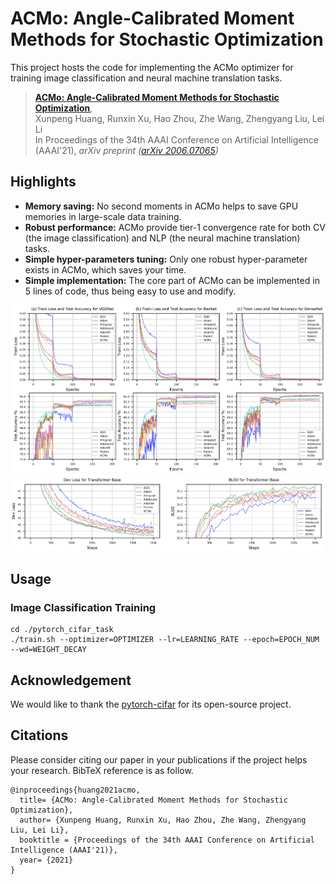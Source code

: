 # ACMo: Angle-Calibrated Moment Methods for Stochastic Optimization

This project hosts the code for implementing the ACMo optimizer for training image classification and neural machine translation tasks.

> [**ACMo: Angle-Calibrated Moment Methods for Stochastic Optimization**](https://arxiv.org/abs/2011.09157),  
> Xunpeng Huang, Runxin Xu, Hao Zhou, Zhe Wang, Zhengyang Liu, Lei Li  
> In Proceedings of the 34th AAAI Conference on Artificial Intelligence (AAAI'21),
> *arXiv preprint ([arXiv 2006.07065](https://arxiv.org/abs/2006.07065))*   

## Highlights
- **Memory saving:** No second moments in ACMo helps to save GPU memories in large-scale data training.
- **Robust performance:** ACMo provide tier-1 convergence rate for both CV (the image classification) and NLP (the neural machine translation) tasks.
- **Simple hyper-parameters tuning:** Only one robust hyper-parameter exists in ACMo, which saves your time. 
- **Simple implementation:** The core part of ACMo can be implemented in 5 lines of code, thus being easy to use and modify.

![performance_cv](./readme_fig/ic_task.png)
![performance_nlp](./readme_fig/nmt_task.png)

## Usage

### Image Classification Training
    cd ./pytorch_cifar_task
    ./train.sh --optimizer=OPTIMIZER --lr=LEARNING_RATE --epoch=EPOCH_NUM --wd=WEIGHT_DECAY


## Acknowledgement
We would like to thank the [pytorch-cifar](https://github.com/kuangliu/pytorch-cifar) for its open-source project.

## Citations
Please consider citing our paper in your publications if the project helps your research. BibTeX reference is as follow.
```
@inproceedings{huang2021acmo,
  title= {ACMo: Angle-Calibrated Moment Methods for Stochastic Optimization},
  author= {Xunpeng Huang, Runxin Xu, Hao Zhou, Zhe Wang, Zhengyang Liu, Lei Li},
  booktitle = {Proceedings of the 34th AAAI Conference on Artificial Intelligence (AAAI'21)},
  year= {2021}
}
```
